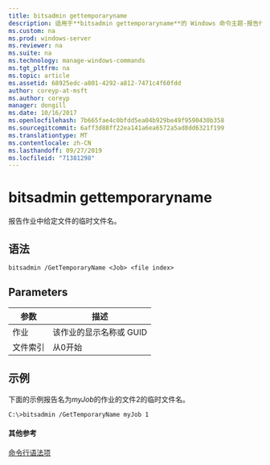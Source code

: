 ```yaml
---
title: bitsadmin gettemporaryname
description: 适用于**bitsadmin gettemporaryname**的 Windows 命令主题-报告作业中给定文件的临时文件名。
ms.custom: na
ms.prod: windows-server
ms.reviewer: na
ms.suite: na
ms.technology: manage-windows-commands
ms.tgt_pltfrm: na
ms.topic: article
ms.assetid: 68925edc-a801-4292-a812-7471c4f60fdd
author: coreyp-at-msft
ms.author: coreyp
manager: dongill
ms.date: 10/16/2017
ms.openlocfilehash: 7b665fae4c0bfdd5ea04b929be49f9590430b358
ms.sourcegitcommit: 6aff3d88ff22ea141a6ea6572a5ad8dd6321f199
ms.translationtype: MT
ms.contentlocale: zh-CN
ms.lasthandoff: 09/27/2019
ms.locfileid: "71381298"
---
```

# <a name="bitsadmin-gettemporaryname"></a>bitsadmin gettemporaryname



报告作业中给定文件的临时文件名。

## <a name="syntax"></a>语法

```
bitsadmin /GetTemporaryName <Job> <file index> 
```

## <a name="parameters"></a>Parameters

|参数|描述|
|---------|-----------|
|作业|该作业的显示名称或 GUID|
|文件索引|从0开始|

## <a name="BKMK_examples"></a>示例

下面的示例报告名为*myJob*的作业的文件2的临时文件名。
```
C:\>bitsadmin /GetTemporaryName myJob 1 
```

#### <a name="additional-references"></a>其他参考

[命令行语法项](command-line-syntax-key.md)